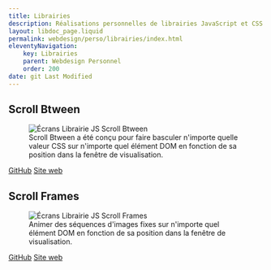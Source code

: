 ```yaml
---
title: Librairies
description: Réalisations personnelles de librairies JavaScript et CSS
layout: libdoc_page.liquid
permalink: webdesign/perso/librairies/index.html
eleventyNavigation:
    key: Librairies
    parent: Webdesign Personnel
    order: 200
date: git Last Modified
---
```

## Scroll Btween

<figure>
    <img src="/sources/webdesign/librairie-scroll-btween.jpg"
        alt="Écrans Librairie JS Scroll Btween">
    <figcaption>Scroll Btween a été conçu pour faire basculer n'importe quelle valeur CSS sur n'importe quel élément DOM en fonction de sa position dans la fenêtre de visualisation.</figcaption>
</figure>

<a href="https://github.com/olivier3lanc/Scroll-Btween" class="btn">GitHub</a>
<a href="https://olivier3lanc.github.io/Scroll-Btween/" class="btn btn-primary">Site web</a>

## Scroll Frames

<figure>
    <img src="/sources/webdesign/librairie-scroll-frames.jpg"
        alt="Écrans Librairie JS Scroll Frames">
    <figcaption>Animer des séquences d'images fixes sur n'importe quel élément DOM en fonction de sa position dans la fenêtre de visualisation.</figcaption>
</figure>

<a href="https://github.com/olivier3lanc/Scroll-Frames" class="btn">GitHub</a>
<a href="https://olivier3lanc.github.io/Scroll-Frames/" class="btn btn-primary">Site web</a>
